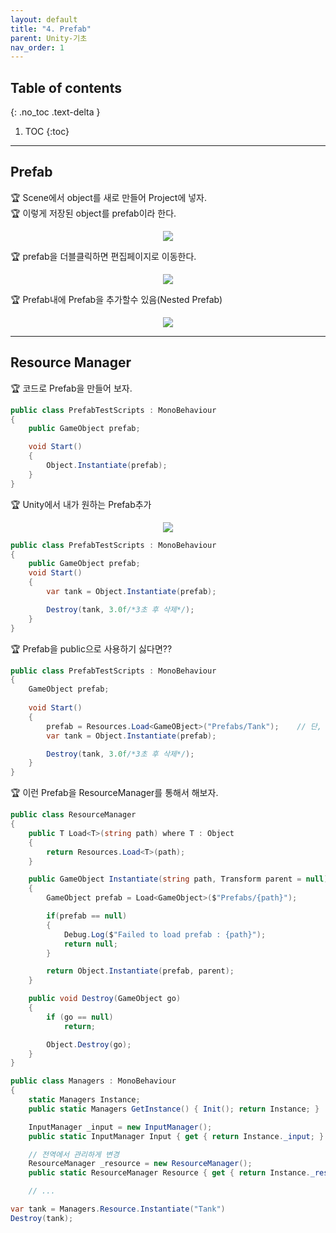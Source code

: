 ```yaml
---
layout: default
title: "4. Prefab"
parent: Unity-기초
nav_order: 1
---
```


## Table of contents
{: .no_toc .text-delta }

1. TOC
{:toc}

---

## Prefab

🏆 Scene에서 object를 새로 만들어 Project에 넣자.<br>
🏆 이렇게 저장된 object를 prefab이라 한다.

<p align="center">
  <img src="https://taehyungs-programming-blog.github.io/blog/assets/images/csharp/unity/unity-4-1.png"/>
</p>

🏆 prefab을 더블클릭하면 편집페이지로 이동한다.

<p align="center">
  <img src="https://taehyungs-programming-blog.github.io/blog/assets/images/csharp/unity/unity-4-2.png"/>
</p>

🏆 Prefab내에 Prefab을 추가할수 있음(Nested Prefab)

<p align="center">
  <img src="https://taehyungs-programming-blog.github.io/blog/assets/images/csharp/unity/unity-4-3.png"/>
</p>

---

## Resource Manager

🏆 코드로 Prefab을 만들어 보자.

```csharp
public class PrefabTestScripts : MonoBehaviour
{
    public GameObject prefab;

    void Start()
    {
        Object.Instantiate(prefab);
    }
}
```

🏆 Unity에서 내가 원하는 Prefab추가

<p align="center">
  <img src="https://taehyungs-programming-blog.github.io/blog/assets/images/csharp/unity/unity-4-4.png"/>
</p>

```csharp
public class PrefabTestScripts : MonoBehaviour
{
    public GameObject prefab;
    void Start()
    {
        var tank = Object.Instantiate(prefab);

        Destroy(tank, 3.0f/*3초 후 삭제*/);
    }
}
```

🏆 Prefab을 public으로 사용하기 싫다면??

```csharp
public class PrefabTestScripts : MonoBehaviour
{
    GameObject prefab;
    
    void Start()
    {
        prefab = Resources.Load<GameOBject>("Prefabs/Tank");    // 단, 경로는 Assests/Resources 아래 있어야함.
        var tank = Object.Instantiate(prefab);

        Destroy(tank, 3.0f/*3초 후 삭제*/);
    }
}
```

🏆 이런 Prefab을 ResourceManager를 통해서 해보자.

```csharp
public class ResourceManager
{
    public T Load<T>(string path) where T : Object
    {
        return Resources.Load<T>(path);
    }

    public GameObject Instantiate(string path, Transform parent = null)
    {
        GameObject prefab = Load<GameObject>($"Prefabs/{path}");

        if(prefab == null)
        {
            Debug.Log($"Failed to load prefab : {path}");
            return null;
        }

        return Object.Instantiate(prefab, parent);
    }

    public void Destroy(GameObject go)
    {
        if (go == null)
            return;

        Object.Destroy(go);
    }
}
```

```csharp
public class Managers : MonoBehaviour
{
    static Managers Instance;
    public static Managers GetInstance() { Init(); return Instance; }

    InputManager _input = new InputManager();
    public static InputManager Input { get { return Instance._input; } }

    // 전역에서 관리하게 변경
    ResourceManager _resource = new ResourceManager();
    public static ResourceManager Resource { get { return Instance._resource; } }

    // ...
```

```csharp
var tank = Managers.Resource.Instantiate("Tank")
Destroy(tank);
```